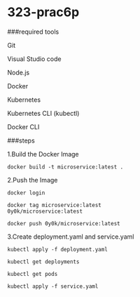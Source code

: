 ﻿# 323-prac6p

###required tools

Git 

Visual Studio code 

Node.js 

Docker

Kubernetes 

Kubernetes CLI (kubectl) 

Docker CLI

###steps

1.Build the Docker Image

<code>docker build -t microservice:latest .</code>

2.Push the Image

<code>docker login</code>

<code>docker tag microservice:latest 0y0k/microservice:latest</code>

<code>docker push 0y0k/microservice:latest</code>

3.Create deployment.yaml and service.yaml

<code>kubectl apply -f deployment.yaml</code>

<code>kubectl get deployments</code>

<code>kubectl get pods</code>

<code>kubectl apply -f service.yaml</code>
